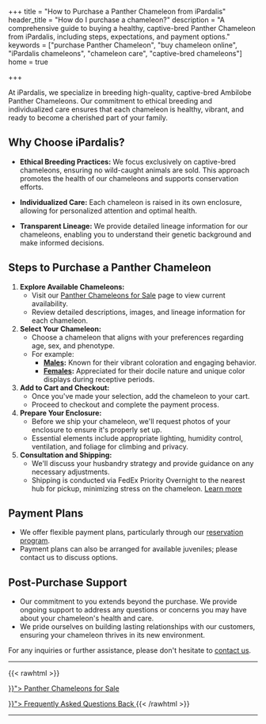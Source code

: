 +++
title = "How to Purchase a Panther Chameleon from iPardalis"
header_title = "How do I purchase a chameleon?"
description = "A comprehensive guide to buying a healthy, captive-bred Panther Chameleon from iPardalis, including steps, expectations, and payment options."
keywords = ["purchase Panther Chameleon", "buy chameleon online", "iPardalis chameleons", "chameleon care", "captive-bred chameleons"]
home = true

+++

At iPardalis, we specialize in breeding high-quality, captive-bred Ambilobe Panther Chameleons. Our commitment to ethical breeding and individualized care ensures that each chameleon is healthy, vibrant, and ready to become a cherished part of your family.

## Why Choose iPardalis?

- **Ethical Breeding Practices:** We focus exclusively on captive-bred chameleons, ensuring no wild-caught animals are sold. This approach promotes the health of our chameleons and supports conservation efforts.

- **Individualized Care:** Each chameleon is raised in its own enclosure, allowing for personalized attention and optimal health.

- **Transparent Lineage:** We provide detailed lineage information for our chameleons, enabling you to understand their genetic background and make informed decisions.

## Steps to Purchase a Panther Chameleon

1. **Explore Available Chameleons:**
   - Visit our [Panther Chameleons for Sale](https://ipardalis.com/panther-chameleons-for-sale/) page to view current availability.
   - Review detailed descriptions, images, and lineage information for each chameleon.
2. **Select Your Chameleon:**
   - Choose a chameleon that aligns with your preferences regarding age, sex, and phenotype.
   - For example:
     - **[Males](https://ipardalis.com/male-ambilobe-panther-chameleons-for-sale/):** Known for their vibrant coloration and engaging behavior. 
     - **[Females](https://ipardalis.com/female-ambilobe-panther-chameleons-for-sale/):** Appreciated for their docile nature and unique color displays during receptive periods. 
3. **Add to Cart and Checkout:**
   - Once you've made your selection, add the chameleon to your cart.
   - Proceed to checkout and complete the payment process.
4. **Prepare Your Enclosure:**
   - Before we ship your chameleon, we'll request photos of your enclosure to ensure it's properly set up.
   - Essential elements include appropriate lighting, humidity control, ventilation, and foliage for climbing and privacy.
5. **Consultation and Shipping:**
    - We'll discuss your husbandry strategy and provide guidance on any necessary adjustments.
    - Shipping is conducted via FedEx Priority Overnight to the nearest hub for pickup, minimizing stress on the chameleon. [Learn more](https://ipardalis.com/shipping-panther-chameleons/)

## Payment Plans

- We offer flexible payment plans, particularly through our [reservation program](https://ipardalis.com/upcoming-ambilobe-clutches/).
- Payment plans can also be arranged for available juveniles; please contact us to discuss options.

## Post-Purchase Support

- Our commitment to you extends beyond the purchase. We provide ongoing support to address any questions or concerns you may have about your chameleon's health and care.
- We pride ourselves on building lasting relationships with our customers, ensuring your chameleon thrives in its new environment.

For any inquiries or further assistance, please don't hesitate to [contact us](https://ipardalis.com/contact-us/).

<hr>
{{< rawhtml >}}
<p><a href="{{< ref "/panther-chameleons-for-sale" >}}"> Panther Chameleons for Sale <i class="fas fa-dragon"></i> </a></p>
<a class="btn btn-template-main" href="{{< ref "/faq" >}}"> Frequently Asked Questions <i class="fas fa-backward"></i> Back </a>
{{< /rawhtml >}}
<hr>
